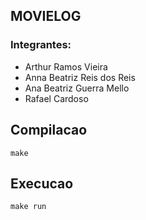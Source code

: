 ## MOVIELOG
### Integrantes:
- Arthur Ramos Vieira
- Anna Beatriz Reis dos Reis
- Ana Beatriz Guerra Mello
- Rafael Cardoso

## Compilacao
`make`
## Execucao
`make run`
